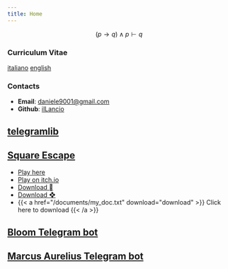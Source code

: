 ```yaml
---
title: Home
---
```

$$
(p \rightarrow q) \land p \vdash q
$$

### Curriculum Vitae

[italiano](cv_ita.pdf) [english](cv_eng.pdf)

### Contacts

- **Email**: <daniele9001@gmail.com>
- **Github**: [ilLancio](https://github.com/ilLancio)

## [telegramlib](https://pypi.org/project/telegramlib/)

## <a href="https://illancio.github.io/square-escape" target="_blank">Square Escape</a>

- <a href="square-escape" target="_blank">Play here</a>
- [Play on itch.io](https://logos-psychagogia.itch.io/square-escape)
- <a href="SpettriRaman.pdf" title="Download" download>Download </a>
- <a href="square-escape" title="Download" download>Download ❖</a>
- {{< a href="/documents/my_doc.txt" download="download" >}}
Click here to download
{{< /a >}}

## [Bloom Telegram bot](https://t.me/BLOOM_chatbot)

## [Marcus Aurelius Telegram bot](https://t.me/M_Aurelius_bot)
